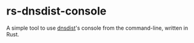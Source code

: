 # rs-dnsdist-console

A simple tool to use [dnsdist](https://dnsdist.org)'s console from the command-line,
written in Rust.
